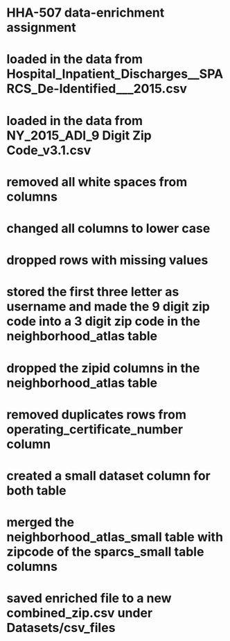 
# HHA-507 data-enrichment assignment

# loaded in the data from Hospital_Inpatient_Discharges__SPARCS_De-Identified___2015.csv
# loaded in the data from NY_2015_ADI_9 Digit Zip Code_v3.1.csv

# removed all white spaces from columns

# changed all columns to lower case

# dropped rows with missing values

# stored the first three letter as username and made the 9 digit zip code into a 3 digit zip code in the neighborhood_atlas table

# dropped the zipid columns in the neighborhood_atlas table

# removed duplicates rows from operating_certificate_number column

# created a small dataset column for both table

# merged the neighborhood_atlas_small table with zipcode of the sparcs_small table columns

# saved enriched file to a new combined_zip.csv under Datasets/csv_files
